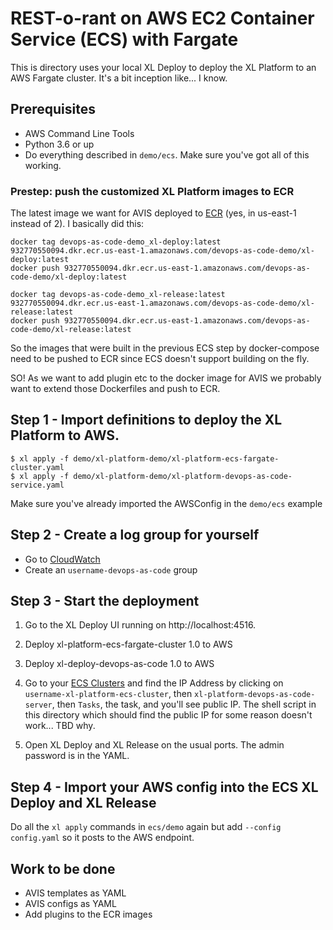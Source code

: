 # REST-o-rant on AWS EC2 Container Service (ECS) with Fargate

This is directory uses your local XL Deploy to deploy the XL Platform to an AWS Fargate cluster. It's a bit inception like... I know.

## Prerequisites
* AWS Command Line Tools
* Python 3.6 or up
* Do everything described in `demo/ecs`. Make sure you've got all of this working.

### Prestep: push the customized XL Platform images to ECR

The latest image we want for AVIS deployed to [ECR](https://console.aws.amazon.com/ecs/home?region=us-east-1#/repositories) (yes, in us-east-1 instead of 2). I basically did this:

```
docker tag devops-as-code-demo_xl-deploy:latest 932770550094.dkr.ecr.us-east-1.amazonaws.com/devops-as-code-demo/xl-deploy:latest
docker push 932770550094.dkr.ecr.us-east-1.amazonaws.com/devops-as-code-demo/xl-deploy:latest

docker tag devops-as-code-demo_xl-release:latest 932770550094.dkr.ecr.us-east-1.amazonaws.com/devops-as-code-demo/xl-release:latest
docker push 932770550094.dkr.ecr.us-east-1.amazonaws.com/devops-as-code-demo/xl-release:latest
```

So the images that were built in the previous ECS step by docker-compose need to be pushed to ECR since ECS doesn't support building on the fly.

SO! As we want to add plugin etc to the docker image for AVIS we probably want to extend those Dockerfiles and push to ECR.

## Step 1 - Import definitions to deploy the XL Platform to AWS.

```
$ xl apply -f demo/xl-platform-demo/xl-platform-ecs-fargate-cluster.yaml
$ xl apply -f demo/xl-platform-demo/xl-platform-devops-as-code-service.yaml
```

Make sure you've already imported the AWSConfig in the `demo/ecs` example

## Step 2 - Create a log group for yourself

- Go to [CloudWatch](https://us-east-2.console.aws.amazon.com/cloudwatch/home?region=us-east-2#logs:)
- Create an `username-devops-as-code` group

## Step 3 - Start the deployment

1. Go to the XL Deploy UI running on http://localhost:4516.

2. Deploy xl-platform-ecs-fargate-cluster 1.0 to AWS

3. Deploy xl-deploy-devops-as-code 1.0 to AWS

4. Go to your [ECS Clusters](https://us-east-2.console.aws.amazon.com/ecs/home?region=us-east-2#/clusters) and find the IP Address by clicking on `username-xl-platform-ecs-cluster`, then `xl-platform-devops-as-code-server`, then `Tasks`, the task, and you'll see public IP. The shell script in this directory which should find the public IP for some reason doesn't work... TBD why.

5. Open XL Deploy and XL Release on the usual ports. The admin password is in the YAML.

## Step 4 - Import your AWS config into the ECS XL Deploy and XL Release

Do all the `xl apply` commands in `ecs/demo` again but add `--config config.yaml` so it posts to the AWS endpoint.

## Work to be done

- AVIS templates as YAML
- AVIS configs as YAML
- Add plugins to the ECR images

